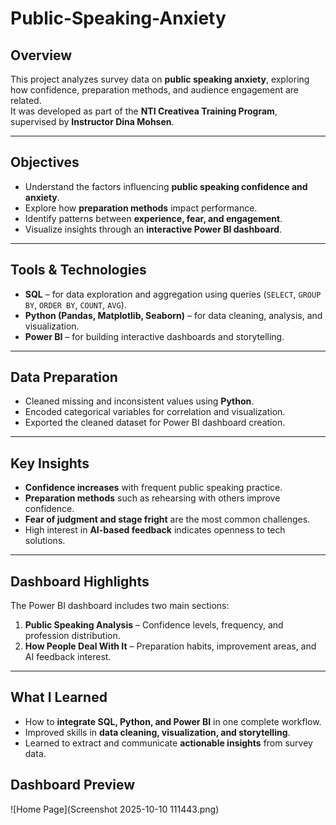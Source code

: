 # Public-Speaking-Anxiety

## Overview
This project analyzes survey data on **public speaking anxiety**, exploring how confidence, preparation methods, and audience engagement are related.  
It was developed as part of the **NTI Creativea Training Program**, supervised by **Instructor Dina Mohsen**.

---

## Objectives
- Understand the factors influencing **public speaking confidence and anxiety**.  
- Explore how **preparation methods** impact performance.  
- Identify patterns between **experience, fear, and engagement**.  
- Visualize insights through an **interactive Power BI dashboard**.

---

##  Tools & Technologies
- **SQL** – for data exploration and aggregation using queries (`SELECT`, `GROUP BY`, `ORDER BY`, `COUNT`, `AVG`).  
- **Python (Pandas, Matplotlib, Seaborn)** – for data cleaning, analysis, and visualization.  
- **Power BI** – for building interactive dashboards and storytelling.

---

## Data Preparation
- Cleaned missing and inconsistent values using **Python**.  
- Encoded categorical variables for correlation and visualization.  
- Exported the cleaned dataset for Power BI dashboard creation.

---

## Key Insights
- **Confidence increases** with frequent public speaking practice.  
- **Preparation methods** such as rehearsing with others improve confidence.  
- **Fear of judgment and stage fright** are the most common challenges.  
- High interest in **AI-based feedback** indicates openness to tech solutions.

---

## Dashboard Highlights
The Power BI dashboard includes two main sections:
1. **Public Speaking Analysis** – Confidence levels, frequency, and profession distribution.  
2. **How People Deal With It** – Preparation habits, improvement areas, and AI feedback interest.

---

## What I Learned
- How to **integrate SQL, Python, and Power BI** in one complete workflow.  
- Improved skills in **data cleaning, visualization, and storytelling**.  
- Learned to extract and communicate **actionable insights** from survey data.

##  Dashboard Preview
![Home Page](Screenshot 2025-10-10 111443.png)

